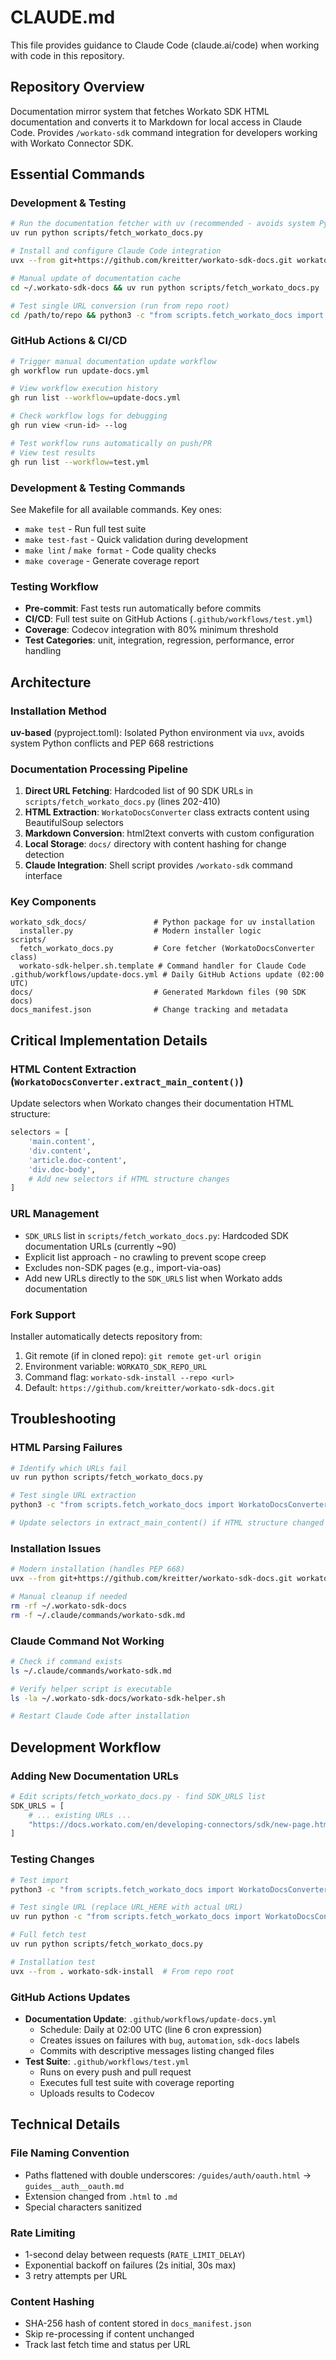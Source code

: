 # CLAUDE.md

This file provides guidance to Claude Code (claude.ai/code) when working with code in this repository.

## Repository Overview

Documentation mirror system that fetches Workato SDK HTML documentation and converts it to Markdown for local access in Claude Code. Provides `/workato-sdk` command integration for developers working with Workato Connector SDK.

## Essential Commands

### Development & Testing
```bash
# Run the documentation fetcher with uv (recommended - avoids system Python)
uv run python scripts/fetch_workato_docs.py

# Install and configure Claude Code integration
uvx --from git+https://github.com/kreitter/workato-sdk-docs.git workato-sdk-install

# Manual update of documentation cache
cd ~/.workato-sdk-docs && uv run python scripts/fetch_workato_docs.py

# Test single URL conversion (run from repo root)
cd /path/to/repo && python3 -c "from scripts.fetch_workato_docs import WorkatoDocsConverter; WorkatoDocsConverter().convert_single('https://docs.workato.com/en/developing-connectors/sdk/cli.html')"
```

### GitHub Actions & CI/CD
```bash
# Trigger manual documentation update workflow
gh workflow run update-docs.yml

# View workflow execution history
gh run list --workflow=update-docs.yml

# Check workflow logs for debugging
gh run view <run-id> --log

# Test workflow runs automatically on push/PR
# View test results
gh run list --workflow=test.yml
```

### Development & Testing Commands
See Makefile for all available commands. Key ones:
- `make test` - Run full test suite
- `make test-fast` - Quick validation during development
- `make lint` / `make format` - Code quality checks
- `make coverage` - Generate coverage report

### Testing Workflow
- **Pre-commit**: Fast tests run automatically before commits
- **CI/CD**: Full test suite on GitHub Actions (`.github/workflows/test.yml`)
- **Coverage**: Codecov integration with 80% minimum threshold
- **Test Categories**: unit, integration, regression, performance, error handling

## Architecture

### Installation Method

**uv-based** (pyproject.toml): Isolated Python environment via `uvx`, avoids system Python conflicts and PEP 668 restrictions

### Documentation Processing Pipeline

1. **Direct URL Fetching**: Hardcoded list of 90 SDK URLs in `scripts/fetch_workato_docs.py` (lines 202-410)
2. **HTML Extraction**: `WorkatoDocsConverter` class extracts content using BeautifulSoup selectors
3. **Markdown Conversion**: html2text converts with custom configuration
4. **Local Storage**: `docs/` directory with content hashing for change detection
5. **Claude Integration**: Shell script provides `/workato-sdk` command interface

### Key Components

```
workato_sdk_docs/               # Python package for uv installation
  installer.py                  # Modern installer logic
scripts/
  fetch_workato_docs.py         # Core fetcher (WorkatoDocsConverter class)
  workato-sdk-helper.sh.template # Command handler for Claude Code
.github/workflows/update-docs.yml # Daily GitHub Actions update (02:00 UTC)
docs/                           # Generated Markdown files (90 SDK docs)
docs_manifest.json              # Change tracking and metadata
```

## Critical Implementation Details

### HTML Content Extraction (`WorkatoDocsConverter.extract_main_content()`)
Update selectors when Workato changes their documentation HTML structure:

```python
selectors = [
    'main.content',
    'div.content',
    'article.doc-content',
    'div.doc-body',
    # Add new selectors if HTML structure changes
]
```

### URL Management
- `SDK_URLS` list in `scripts/fetch_workato_docs.py`: Hardcoded SDK documentation URLs (currently ~90)
- Explicit list approach - no crawling to prevent scope creep
- Excludes non-SDK pages (e.g., import-via-oas)
- Add new URLs directly to the `SDK_URLS` list when Workato adds documentation

### Fork Support
Installer automatically detects repository from:
1. Git remote (if in cloned repo): `git remote get-url origin`
2. Environment variable: `WORKATO_SDK_REPO_URL`
3. Command flag: `workato-sdk-install --repo <url>`
4. Default: `https://github.com/kreitter/workato-sdk-docs.git`

## Troubleshooting

### HTML Parsing Failures
```bash
# Identify which URLs fail
uv run python scripts/fetch_workato_docs.py

# Test single URL extraction
python3 -c "from scripts.fetch_workato_docs import WorkatoDocsConverter; import sys; sys.exit(0 if WorkatoDocsConverter().test_url('URL_HERE') else 1)"

# Update selectors in extract_main_content() if HTML structure changed
```

### Installation Issues
```bash
# Modern installation (handles PEP 668)
uvx --from git+https://github.com/kreitter/workato-sdk-docs.git workato-sdk-install

# Manual cleanup if needed
rm -rf ~/.workato-sdk-docs
rm -f ~/.claude/commands/workato-sdk.md
```

### Claude Command Not Working
```bash
# Check if command exists
ls ~/.claude/commands/workato-sdk.md

# Verify helper script is executable
ls -la ~/.workato-sdk-docs/workato-sdk-helper.sh

# Restart Claude Code after installation
```

## Development Workflow

### Adding New Documentation URLs
```python
# Edit scripts/fetch_workato_docs.py - find SDK_URLS list
SDK_URLS = [
    # ... existing URLs ...
    "https://docs.workato.com/en/developing-connectors/sdk/new-page.html",  # Add new URL here
]
```

### Testing Changes
```bash
# Test import
python3 -c "from scripts.fetch_workato_docs import WorkatoDocsConverter"

# Test single URL (replace URL_HERE with actual URL)
uv run python -c "from scripts.fetch_workato_docs import WorkatoDocsConverter; WorkatoDocsConverter().convert_single('URL_HERE')"

# Full fetch test
uv run python scripts/fetch_workato_docs.py

# Installation test
uvx --from . workato-sdk-install  # From repo root
```

### GitHub Actions Updates
- **Documentation Update**: `.github/workflows/update-docs.yml`
  - Schedule: Daily at 02:00 UTC (line 6 cron expression)
  - Creates issues on failures with `bug`, `automation`, `sdk-docs` labels
  - Commits with descriptive messages listing changed files
- **Test Suite**: `.github/workflows/test.yml`
  - Runs on every push and pull request
  - Executes full test suite with coverage reporting
  - Uploads results to Codecov

## Technical Details

### File Naming Convention
- Paths flattened with double underscores: `/guides/auth/oauth.html` → `guides__auth__oauth.md`
- Extension changed from `.html` to `.md`
- Special characters sanitized

### Rate Limiting
- 1-second delay between requests (`RATE_LIMIT_DELAY`)
- Exponential backoff on failures (2s initial, 30s max)
- 3 retry attempts per URL

### Content Hashing
- SHA-256 hash of content stored in `docs_manifest.json`
- Skip re-processing if content unchanged
- Track last fetch time and status per URL
